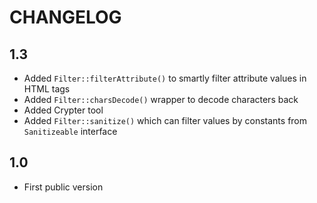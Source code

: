 CHANGELOG
=========

1.3
---

 * Added `Filter::filterAttribute()` to smartly filter attribute values in HTML tags
 * Added `Filter::charsDecode()` wrapper to decode characters back
 * Added Crypter tool
 * Added `Filter::sanitize()` which can filter values by constants from `Sanitizeable` interface

1.0
---

 * First public version